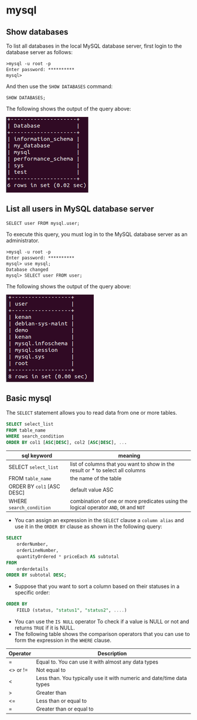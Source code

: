 # mysql

## Show databases

To list all databases in the local MySQL database server, first login to the database server as follows:

```mysql
>mysql -u root -p
Enter password: **********
mysql>
```

And then use the `SHOW DATABASES` command:

```mysql
SHOW DATABASES;
```

The following shows the output of the query above:

![show databases](./images/show_databases.png)

## List all users in MySQL database server

```mysql
SELECT user FROM mysql.user;
```

To execute this query, you must log in to the MySQL database server as an administrator.

```mysql
>mysql -u root -p
Enter password: **********
mysql> use mysql;
Database changed
mysql> SELECT user FROM user;
```

The following shows the output of the query above:

![show databases](./images/user.png)

## Basic mysql

The `SELECT` statement allows you to read data from one or more tables.

```sql
SELECT select_list
FROM table_name
WHERE search_condition
ORDER BY col1 [ASC|DESC], col2 [ASC|DESC], ...
```

| sql keyword                | meaning                                                                                |
| -------------------------- | -------------------------------------------------------------------------------------- |
| SELECT `select_list`       | list of columns that you want to show in the result or \* to select all columns        |
| FROM `table_name`          | the name of the table                                                                  |
| ORDER BY `col1` [ASC DESC] | default value ASC                                                                      |
| WHERE `search_condition`   | combination of one or more predicates using the logical operator `AND`, `OR` and `NOT` |

- You can assign an expression in the `SELECT` clause a `column alias` and use it in the `ORDER BY` clause as shown in the following query:

```sql
SELECT
    orderNumber,
    orderLineNumber,
    quantityOrdered * priceEach AS subtotal
FROM
    orderdetails
ORDER BY subtotal DESC;
```

- Suppose that you want to sort a column based on their statuses in a specific order:

```sql
ORDER BY
    FIELD (status, "status1", "status2", ....)
```

- You can use the `IS NULL` operator To check if a value is NULL or not and returns `TRUE` if it is NULL.
- The following table shows the comparison operators that you can use to form the expression in the `WHERE` clause.

| Operator | Description                                                           |
| -------- | --------------------------------------------------------------------- |
| =        | Equal to. You can use it with almost any data types                   |
| <> or != | Not equal to                                                          |
| <        | Less than. You typically use it with numeric and date/time data types |
| >        | Greater than                                                          |
| <=       | Less than or equal to                                                 |
| =        | Greater than or equal to                                              |
